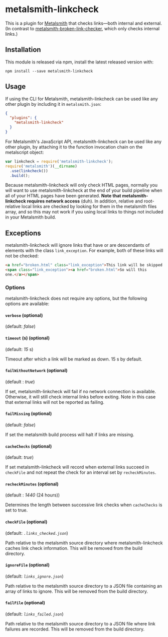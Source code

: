 # metalsmith-linkcheck

This is a plugin for [Metalsmith](http://metasmith.io) that checks links&mdash;both internal and
external. (In contrast to
[metalsmith-broken-link-checker](https://github.com/davidxmoody/metalsmith-broken-link-checker),
which only checks internal links.)

## Installation

This module is released via npm, install the latest released version with:

```
npm install --save metalsmith-linkcheck
```

##  Usage

If using the CLI for Metalsmith, metalsmith-linkcheck can be used like any other plugin by including it in `metalsmith.json`:

```json
{
  "plugins": {
    "metalsmith-linkcheck"
  }
}
```

For Metalsmith's JavaScript API, metalsmith-linkcheck can be used like any other plugin, by attaching it to the function invocation chain on the metalscript object:

```js
var linkcheck = require('metalsmith-linkcheck');
require('metalsmith')(__dirname)
  .use(linkcheck())
  .build();
```

Because metalsmith-linkcheck will only check HTML pages, normally you will
want to use metalsmith-linkcheck at the end of your build pipeline when all
of your HTML pages have been generated. **Note that metalsmith-linkcheck
requires network access** (duh). In addition, relative and root-relative
local links are checked by looking for them in the metalsmith files array,
and so this may not work if you using local links to things not included in
your Metalsmith build.

## Exceptions

metalsmith-linkcheck will ignore links that have or are descendants of
elements with the class `link_exception`. For example, both of these links
will not be checked:

```html
<a href="broken.html" class="link_exception">This link will be skipped.</a>
<span class="link_exception"><a href="broken.html">So will this
one.</a></span>
```

### Options

metalsmith-linkcheck does not require any options, but the following options
are available:

#### `verbose` (optional)

(default: *false*)

#### `timeout` (s) (optional)

(default: *15* s)

Timeout after which a link will be marked as down. 15 s by default.

#### `failWithoutNetwork` (optional)

(default : *true*)

If set, metalsmith-linkcheck will fail if no network
connection is available. Otherwise, it will still check internal links before
exiting. Note in this case that external links will not be reported as
failing.

#### `failMissing` (optional)

(default: *false*)

If set the metalsmith build process will halt if links are missing.

#### `cacheChecks` (optional)

(default: *true*)

If set metalsmith-linkcheck will record when external links succeed in
`checkFile` and not repeat the check for an interval set by `recheckMinutes`.

#### `recheckMinutes` (optional)

(default : *1440* (24 hours))

Determines the length between successive link checks when `cacheChecks` is
set to true.

#### `checkFile` (optional)

(default: *`.links_checked.json`*)

Path relative to the metalsmith source directory where
metalsmith-linkcheck caches link check information. This will be removed from
the build directory.

#### `ignoreFile` (optional)

(default: *`links_ignore.json`*)

Path relative to the metalsmith source directory to a JSON
file containing an array of links to ignore. This will be removed from the
build directory.

#### `failFile` (optional)

(default: *`links_failed.json`*)

Path relative to the metalsmith source directory to a JSON file where link
failures are recorded. This will be removed from the build directory.

<!--
#### `optimizeInternal` (optional)

(default : *true*)

If set, metalsmith-linkcheck will look for internal
  links in the metalsmith output files, rather than by contacting a local
  webserver. If disabled, `internalHost` must be set.

#### `internalHost` (optional)

(default : undefined)

Internal host and port to use if not optimizing internal link checks.
-->

